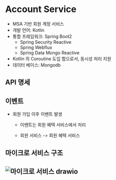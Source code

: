 # Account Service
- MSA 기반 회원 계정 서비스
- 개발 언어: Kotlin
- 통합 프레임워크: Spring Boot2
  - Spring Security Reactive
  - Spring Webflux
  - Spring Data Mongo Reactive
- Kotlin 의 Coroutine 도입 함으로서, 동시성 처리 지원
- 데이터 베이스: Mongodb
## API 명세
## 이벤트
- 회원 가입 이후 이벤트 발생
  - 이벤트는 회원 혜택 서비스에서 처리

  - 회원 서비스 -> 회원 혜택 서비스
## 마이크로 서비스 구조
![마이크로 서비스 drawio](https://user-images.githubusercontent.com/55565835/215039176-47faceaf-50e9-4c4a-9612-48b8caf399a6.png)
---

